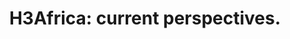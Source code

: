 ---
authors: Mulder N, Abimiku A, Adebamowo SN, de Vries J, Matimba A, Olowoyo P, Ramsay
  M, Skelton M, Stein DJ
carousel: false
dccs:
- H3Africa
doi: 10.2147/PGPM.S141546
featured: false
journal: Pharmacogenomics and personalized medicine
keywords: '["H3Africa", "genomic medicine", "training", "population genetics", "disease",
  "precision medicine"]'
landmark: true
layout: ../../layouts/Publication.astro
page: 59-66
pmcid: PMC5903476
pmid: 29692621
title: 'H3Africa: current perspectives.'
volume: '11'
year: 2018

---